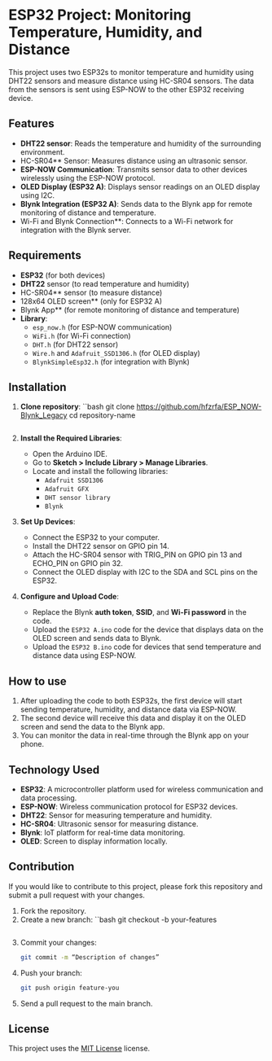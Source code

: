 
# ESP32 Project: Monitoring Temperature, Humidity, and Distance

This project uses two ESP32s to monitor temperature and humidity using DHT22 sensors and measure distance using HC-SR04 sensors. The data from the sensors is sent using ESP-NOW to the other ESP32 receiving device.

## Features

- **DHT22 sensor**: Reads the temperature and humidity of the surrounding environment.
- HC-SR04** Sensor: Measures distance using an ultrasonic sensor.
- **ESP-NOW Communication**: Transmits sensor data to other devices wirelessly using the ESP-NOW protocol.
- **OLED Display (ESP32 A)**: Displays sensor readings on an OLED display using I2C.
- **Blynk Integration (ESP32 A)**: Sends data to the Blynk app for remote monitoring of distance and temperature.
- Wi-Fi and Blynk Connection**: Connects to a Wi-Fi network for integration with the Blynk server.

## Requirements

- **ESP32** (for both devices)
- **DHT22** sensor (to read temperature and humidity)
- HC-SR04** sensor (to measure distance)
- 128x64 OLED screen** (only for ESP32 A)
- Blynk App** (for remote monitoring of distance and temperature)
- **Library**: 
  - `esp_now.h` (for ESP-NOW communication)
  - `WiFi.h` (for Wi-Fi connection)
  - `DHT.h` (for DHT22 sensor)
  - `Wire.h` and `Adafruit_SSD1306.h` (for OLED display)
  - `BlynkSimpleEsp32.h` (for integration with Blynk)

## Installation

1. **Clone repository**:
   ``bash
   git clone https://github.com/hfzrfa/ESP_NOW-Blynk_Legacy
   cd repository-name
   ```

2. **Install the Required Libraries**:
   - Open the Arduino IDE.
   - Go to **Sketch > Include Library > Manage Libraries**.
   - Locate and install the following libraries:
     - `Adafruit SSD1306`
     - `Adafruit GFX`
     - `DHT sensor library`
     - `Blynk`

3. **Set Up Devices**:
   - Connect the ESP32 to your computer.
   - Install the DHT22 sensor on GPIO pin 14.
   - Attach the HC-SR04 sensor with TRIG_PIN on GPIO pin 13 and ECHO_PIN on GPIO pin 32.
   - Connect the OLED display with I2C to the SDA and SCL pins on the ESP32.

4. **Configure and Upload Code**:
   - Replace the Blynk **auth token**, **SSID**, and **Wi-Fi password** in the code.
   - Upload the `ESP32 A.ino` code for the device that displays data on the OLED screen and sends data to Blynk.
   - Upload the `ESP32 B.ino` code for devices that send temperature and distance data using ESP-NOW.

## How to use

1. After uploading the code to both ESP32s, the first device will start sending temperature, humidity, and distance data via ESP-NOW.
2. The second device will receive this data and display it on the OLED screen and send the data to the Blynk app.
3. You can monitor the data in real-time through the Blynk app on your phone.

## Technology Used

- **ESP32**: A microcontroller platform used for wireless communication and data processing.
- **ESP-NOW**: Wireless communication protocol for ESP32 devices.
- **DHT22**: Sensor for measuring temperature and humidity.
- **HC-SR04**: Ultrasonic sensor for measuring distance.
- **Blynk**: IoT platform for real-time data monitoring.
- **OLED**: Screen to display information locally.

## Contribution

If you would like to contribute to this project, please fork this repository and submit a pull request with your changes.

1. Fork the repository.
2. Create a new branch:
   ``bash
   git checkout -b your-features
   ```
3. Commit your changes:
   ```bash
   git commit -m “Description of changes”
   ```
4. Push your branch:
   ```bash
   git push origin feature-you
   ```
5. Send a pull request to the main branch.

## License

This project uses the [MIT License](LICENSE) license.

